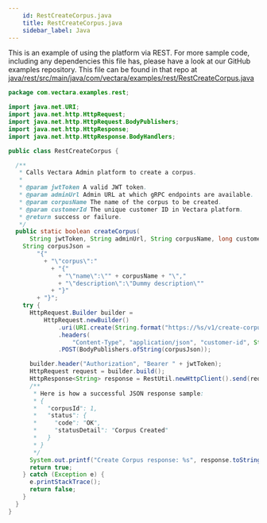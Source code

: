 ```yaml
---
    id: RestCreateCorpus.java
    title: RestCreateCorpus.java
    sidebar_label: Java
---
```


This is an example of using the platform via REST.  For more sample code, including any dependencies this file has, please have a look at our GitHub examples repository.  This file can be found in that repo at <a href="https://github.com/vectara/getting-started/tree/main/language-examples/java/rest/src/main/java/com/vectara/examples/rest/RestCreateCorpus.java">java/rest/src/main/java/com/vectara/examples/rest/RestCreateCorpus.java</a>

```java title="java/rest/src/main/java/com/vectara/examples/rest/RestCreateCorpus.java"
package com.vectara.examples.rest;

import java.net.URI;
import java.net.http.HttpRequest;
import java.net.http.HttpRequest.BodyPublishers;
import java.net.http.HttpResponse;
import java.net.http.HttpResponse.BodyHandlers;

public class RestCreateCorpus {

  /**
   * Calls Vectara Admin platform to create a corpus.
   *
   * @param jwtToken A valid JWT token.
   * @param adminUrl Admin URL at which gRPC endpoints are available.
   * @param corpusName The name of the corpus to be created.
   * @param customerId The unique customer ID in Vectara platform.
   * @return success or failure.
   */
  public static boolean createCorpus(
      String jwtToken, String adminUrl, String corpusName, long customerId) {
    String corpusJson =
        "{"
          + "\"corpus\":"
            + "{"
              + "\"name\":\"" + corpusName + "\","
              + "\"description\":\"Dummy description\""
            + "}"
        + "}";
    try {
      HttpRequest.Builder builder =
          HttpRequest.newBuilder()
              .uri(URI.create(String.format("https://%s/v1/create-corpus", adminUrl)))
              .headers(
                  "Content-Type", "application/json", "customer-id", String.valueOf(customerId))
              .POST(BodyPublishers.ofString(corpusJson));

      builder.header("Authorization", "Bearer " + jwtToken);
      HttpRequest request = builder.build();
      HttpResponse<String> response = RestUtil.newHttpClient().send(request, BodyHandlers.ofString());
      /**
       * Here is how a successful JSON response sample:
       * {
       *   "corpusId": 1,
       *   "status": {
       *     "code": "OK",
       *     "statusDetail": "Corpus Created"
       *   }
       * }
       */
      System.out.printf("Create Corpus response: %s", response.toString());
      return true;
    } catch (Exception e) {
      e.printStackTrace();
      return false;
    }
  }
}

```
